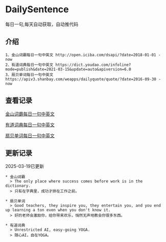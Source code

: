 # DailySentence

每日一句,每天自动获取，自动推代码

## 介绍

```
1、金山词霸每日一句中英文 http://open.iciba.com/dsapi/?date=2018-01-01 - now
2、有道词典每日一句中英文 https://dict.youdao.com/infoline?mode=publish&date=2021-03-15&update=auto&apiversion=6.0
3、扇贝单词每日一句中英文 https://apiv3.shanbay.com/weapps/dailyquote/quote/?date=2016-09-30 - now
```

## 查看记录

[金山词霸每日一句中英文](./data/iciba/)

[有道词典每日一句中英文](./data/youdao/)

[扇贝单词每日一句中英文](./data/shanbay/)

## 更新记录
2025-03-19已更新 
```
* 金山词霸
  > The only place where success comes before work is in the dictionary.
  > 只有在字典里，成功才排在工作之前。

* 扇贝单词
  > Good teachers, they inspire you, they entertain you, and you end up learning a ton even when you don't know it.
  > 好的老师会激励你，给你带来欢乐，悄然无声地教会你很多东西。

* 有道词典
  > Unrestricted AI, easy-going YOGA.
  > 随心AI，自在YOGA。

```
